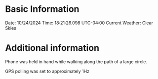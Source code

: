 # Basic Information
Date: 10/24/2024
Time: 18:21:26.098 UTC-04:00
Current Weather: Clear Skies

# Additional information
Phone was held in hand while walking along the path of a large circle.

GPS polling was set to approximately 1Hz
